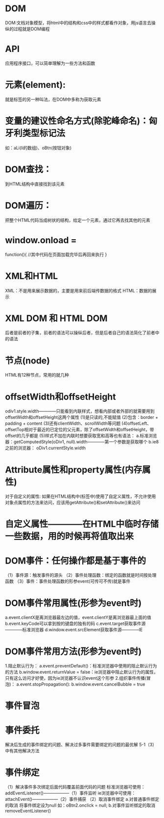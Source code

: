 # DOM
DOM:文档对象模型，将html中的结构和css中的样式都看作对象，用js语言去操纵的过程就是DOM编程

# API
应用程序接口，可以简单理解为一些方法和函数

# 元素(element):
就是标签的另一种叫法，在DOM中多称为获取元素

# 变量的建议性命名方式(除驼峰命名)：匈牙利类型标记法
如：aLi(li的数组)、oBtn(按钮对象)

# DOM查找：
到HTML结构中直接找到该元素

# DOM遍历：
把整个HTML代码当成树状的结构，给定一个元素，通过它再去找其他的元素

# window.onload =
 function(){
    //其中代码在页面加载完毕后再回来执行
}

# XML和HTML
XML：不是用来展示数据的，主要是用来前后端传数据的格式
HTML：数据的展示

# XML DOM 和 HTML DOM
后者是前者的子集，前者的语法可以操纵后者，但是后者自己的语法简化了前者中的语法

# 节点(node)
HTML有12种节点，常用的就几种

# offsetWidth和offsetHeight
odiv1.style.width————只能看到内联样式，想看内部或者外部的就需要用到offsetWidth和offsetHeight这两个属性
(1)是只读的,不能赋值
(2)包含：border + padding + content
(3)还有clientWidth、scrollWidth等问题
(4)offsetLeft、offsetTop相对于最近的已定位的父元素，除了offsetWidth和offsetHeight，带offset的几乎都是
(5)样式不加在内联时想要获取宽和高等也有语法：
a.标准浏览器：getComputedStyle(oDiv1, null).width————第一个参数是获取哪个
b.ie8之前的浏览器： oDiv1.currentStyle.width 

# Attribute属性和property属性(内存属性)
对于自定义的属性:
如果在HTML结构中(标签中)使用了自定义属性，不允许使用对象点属性的方法来访问，应该用getAttribute()和setAttribute()来访问

# 自定义属性————在HTML中临时存储一些数据，用的时候再将值取出来

# DOM事件：任何操作都是基于事件的
（1）事件源：触发事件的源头
（2）事件处理函数：绑定的函数就是时间按处理函数
（3）事件：事件处理函数的形参event(可传可不传)就是事件

# DOM事件常用属性(形参为event时)
a.event.clientX是离浏览器最左边的值，event.clientY是离浏览器最上面的值
b.event.keyCode可以拿到按的键盘的独有的码
c.event.target获取事件源————标准浏览器
d.window.event.srcElement获取事件源————IE

# DOM事件常用方法(形参为event时)
1.阻止默认行为：
a.event.preventDefault()：标准浏览器中使用的阻止默认行为的方法
b.window.event.returnValue = false：ie浏览器中阻止默认行为的属性，只有这么访问才好使，因为ie浏览器不认识event这个形参
2.组织事件传播(冒泡)：
a.event.stopPropagation():
b.window.event.cancelBubble = true

# 事件冒泡
# 事件委托
解决后生成的事件绑定的问题、解决过多事件需要绑定的问题的最优解
5-1（3）中有其他解决方法
# 事件绑定
（1）解决事件多次绑定后面代码覆盖前面代码的问题
标准浏览器可使用：addEventListener()——————（1）事件监听
ie浏览器中可使用：attachEvent()——————（2）事件捕获
（2）取消事件绑定
a.对普通事件绑定的取消
将事件绑定设为null
如：oBtn2.onclick = null;
b.对事件监听绑定的取消
removeEventListener()

